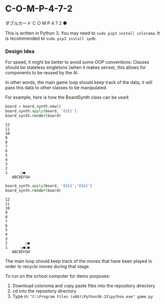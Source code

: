 # C-O-M-P-4-7-2
ダブルカード C ○ M P 4 7 2 ●

This is written in Python 3. You may need to `sudo pip3 install colorama`. It is recommended to `sudo pip3 install ipdb`.

### Design Idea

For speed, it might be better to avoid some OOP conventions:
Classes should be stateless singletons (when it makes sense), this allows for components to be reused by the AI. 

In other words, the main game loop should keep track of the data, it will pass this data to other classes to be manipulated.

For example, here is how the BoardSynth class can be used:
```py
board = board_synth.new()
board_synth.apply(board, '01E1')
board_synth.render(board)
```
```
12
11
10
9
8
7
6
5
4
3
2
1      ○●
   ABCDEFGH
```
```py
board_synth.apply(board, '01G1','01G2')
board_synth.render(board)
```
```
12
11
10
9
8
7
6
5
4
3
2        ○●
1      ○●○●
   ABCDEFGH
```
The main loop should keep track of the moves that have been played in order to recycle moves during that stage.

To run on the school computer for demo purposes: 
1. Download coloroma and copy paste files into the repository directory
2. cd into the repository directory 
3. Type in: `"C:\Program Files (x86)\Python36-32\python.exe" game.py`

